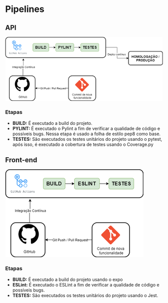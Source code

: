 # Pipelines

## API
![PIPELINE_API](../images/pipelines/pipeline_api.png)

### Etapas
* **BUILD:** É executado a build do projeto.
* **PYLINT:** É executado o Pylint a fim de verificar a qualidade de código e possíveis bugs. Nessa etapa é usado a folha de estilo pep8 como base.
* **TESTES:** São executados os testes unitários do projeto usando o pytest, após isso, é executado a cobertura de testes usando o Coverage.py

## Front-end
![PIPELINE_FRONT](../images/pipelines/pipeline_front.png)

### Etapas
* **BUILD:** É executado a build do projeto usando o expo
* **ESLint:** É executado o ESLint a fim de verificar a qualidade de código e possíveis bugs.
* **TESTES:** São executados os testes unitários do projeto usando o Jest.
